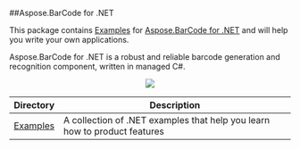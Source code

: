 ##Aspose.BarCode for .NET

This package contains [Examples](https://github.com/asposebarcode/Aspose_BarCode_NET/tree/master/Examples) for [Aspose.BarCode for .NET](http://www.aspose.com/.net/barcode-component.aspx) and will help you write your own applications.

Aspose.BarCode for .NET is a robust and reliable barcode generation and recognition component, written in managed C#.

<p align="center">

  <a title="Download complete Aspose.BarCode for .NET source code" href="https://github.com/asposebarcode/Aspose_BarCode_NET/archive/master.zip">
	<img src="https://raw.github.com/AsposeExamples/java-examples-dashboard/master/images/downloadZip-Button-Large.png" />
  </a>
</p>

Directory | Description
--------- | -----------
[Examples](https://github.com/asposebarcode/Aspose_BarCode_NET/tree/master/Examples)  | A collection of .NET examples that help you learn how to product features

